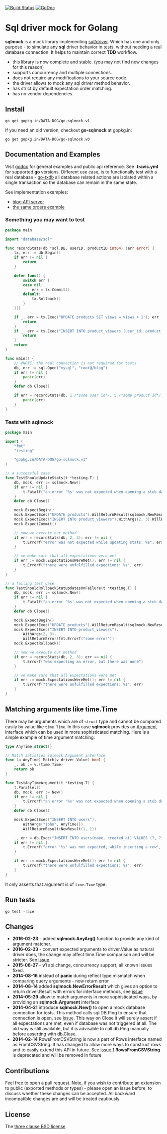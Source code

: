 [![Build Status](https://travis-ci.org/DATA-DOG/go-sqlmock.png)](https://travis-ci.org/DATA-DOG/go-sqlmock)
[![GoDoc](https://godoc.org/github.com/DATA-DOG/go-sqlmock?status.png)](https://godoc.org/github.com/DATA-DOG/go-sqlmock)

# Sql driver mock for Golang

**sqlmock** is a mock library implementing [sql/driver](https://godoc.org/database/sql/driver). Which has one and only
purpose - to simulate any **sql** driver behavior in tests, without needing a real database connection. It helps to
maintain correct **TDD** workflow.

- this library is now complete and stable. (you may not find new changes for this reason)
- supports concurrency and multiple connections.
- does not require any modifications to your source code.
- the driver allows to mock any sql driver method behavior.
- has strict by default expectation order matching.
- has no vendor dependencies.

## Install

    go get gopkg.in/DATA-DOG/go-sqlmock.v1

If you need an old version, checkout **go-sqlmock** at gopkg.in:

    go get gopkg.in/DATA-DOG/go-sqlmock.v0

## Documentation and Examples

Visit [godoc](http://godoc.org/github.com/DATA-DOG/go-sqlmock) for general examples and public api reference.
See **.travis.yml** for supported **go** versions.
Different use case, is to functionally test with a real database - [go-txdb](https://github.com/DATA-DOG/go-txdb)
all database related actions are isolated within a single transaction so the database can remain in the same state.

See implementation examples:

- [blog API server](https://github.com/DATA-DOG/go-sqlmock/tree/master/examples/blog)
- [the same orders example](https://github.com/DATA-DOG/go-sqlmock/tree/master/examples/orders)

### Something you may want to test

``` go
package main

import "database/sql"

func recordStats(db *sql.DB, userID, productID int64) (err error) {
	tx, err := db.Begin()
	if err != nil {
		return
	}

	defer func() {
		switch err {
		case nil:
			err = tx.Commit()
		default:
			tx.Rollback()
		}
	}()

	if _, err = tx.Exec("UPDATE products SET views = views + 1"); err != nil {
		return
	}
	if _, err = tx.Exec("INSERT INTO product_viewers (user_id, product_id) VALUES (?, ?)", userID, productID); err != nil {
		return
	}
	return
}

func main() {
	// @NOTE: the real connection is not required for tests
	db, err := sql.Open("mysql", "root@/blog")
	if err != nil {
		panic(err)
	}
	defer db.Close()

	if err = recordStats(db, 1 /*some user id*/, 5 /*some product id*/); err != nil {
		panic(err)
	}
}
```

### Tests with sqlmock

``` go
package main

import (
	"fmt"
	"testing"

	"gopkg.in/DATA-DOG/go-sqlmock.v1"
)

// a successful case
func TestShouldUpdateStats(t *testing.T) {
	db, mock, err := sqlmock.New()
	if err != nil {
		t.Fatalf("an error '%s' was not expected when opening a stub database connection", err)
	}
	defer db.Close()

	mock.ExpectBegin()
	mock.ExpectExec("UPDATE products").WillReturnResult(sqlmock.NewResult(1, 1))
	mock.ExpectExec("INSERT INTO product_viewers").WithArgs(2, 3).WillReturnResult(sqlmock.NewResult(1, 1))
	mock.ExpectCommit()

	// now we execute our method
	if err = recordStats(db, 2, 3); err != nil {
		t.Errorf("error was not expected while updating stats: %s", err)
	}

	// we make sure that all expectations were met
	if err := mock.ExpectationsWereMet(); err != nil {
		t.Errorf("there were unfulfilled expections: %s", err)
	}
}

// a failing test case
func TestShouldRollbackStatUpdatesOnFailure(t *testing.T) {
	db, mock, err := sqlmock.New()
	if err != nil {
		t.Fatalf("an error '%s' was not expected when opening a stub database connection", err)
	}
	defer db.Close()

	mock.ExpectBegin()
	mock.ExpectExec("UPDATE products").WillReturnResult(sqlmock.NewResult(1, 1))
	mock.ExpectExec("INSERT INTO product_viewers").
		WithArgs(2, 3).
		WillReturnError(fmt.Errorf("some error"))
	mock.ExpectRollback()

	// now we execute our method
	if err = recordStats(db, 2, 3); err == nil {
		t.Errorf("was expecting an error, but there was none")
	}

	// we make sure that all expectations were met
	if err := mock.ExpectationsWereMet(); err != nil {
		t.Errorf("there were unfulfilled expections: %s", err)
	}
}
```

## Matching arguments like time.Time

There may be arguments which are of `struct` type and cannot be compared easily by value like `time.Time`. In this case
**sqlmock** provides an [Argument](https://godoc.org/github.com/DATA-DOG/go-sqlmock#Argument) interface which
can be used in more sophisticated matching. Here is a simple example of time argument matching:

``` go
type AnyTime struct{}

// Match satisfies sqlmock.Argument interface
func (a AnyTime) Match(v driver.Value) bool {
	_, ok := v.(time.Time)
	return ok
}

func TestAnyTimeArgument(t *testing.T) {
	t.Parallel()
	db, mock, err := New()
	if err != nil {
		t.Errorf("an error '%s' was not expected when opening a stub database connection", err)
	}
	defer db.Close()

	mock.ExpectExec("INSERT INTO users").
		WithArgs("john", AnyTime{}).
		WillReturnResult(NewResult(1, 1))

	_, err = db.Exec("INSERT INTO users(name, created_at) VALUES (?, ?)", "john", time.Now())
	if err != nil {
		t.Errorf("error '%s' was not expected, while inserting a row", err)
	}

	if err := mock.ExpectationsWereMet(); err != nil {
		t.Errorf("there were unfulfilled expections: %s", err)
	}
}
```

It only asserts that argument is of `time.Time` type.

## Run tests

    go test -race

## Changes

- **2016-02-23** - added **sqlmock.AnyArg()** function to provide any kind
  of argument matcher.
- **2016-02-23** - convert expected arguments to driver.Value as natural
  driver does, the change may affect time.Time comparison and will be
  stricter. See [issue](https://github.com/DATA-DOG/go-sqlmock/issues/31).
- **2015-08-27** - **v1** api change, concurrency support, all known issues fixed.
- **2014-08-16** instead of **panic** during reflect type mismatch when comparing query arguments - now return error
- **2014-08-14** added **sqlmock.NewErrorResult** which gives an option to return driver.Result with errors for
interface methods, see [issue](https://github.com/DATA-DOG/go-sqlmock/issues/5)
- **2014-05-29** allow to match arguments in more sophisticated ways, by providing an **sqlmock.Argument** interface
- **2014-04-21** introduce **sqlmock.New()** to open a mock database connection for tests. This method
calls sql.DB.Ping to ensure that connection is open, see [issue](https://github.com/DATA-DOG/go-sqlmock/issues/4).
This way on Close it will surely assert if all expectations are met, even if database was not triggered at all.
The old way is still available, but it is advisable to call db.Ping manually before asserting with db.Close.
- **2014-02-14** RowsFromCSVString is now a part of Rows interface named as FromCSVString.
It has changed to allow more ways to construct rows and to easily extend this API in future.
See [issue 1](https://github.com/DATA-DOG/go-sqlmock/issues/1)
**RowsFromCSVString** is deprecated and will be removed in future

## Contributions

Feel free to open a pull request. Note, if you wish to contribute an extension to public (exported methods or types) -
please open an issue before, to discuss whether these changes can be accepted. All backward incompatible changes are
and will be treated cautiously

## License

The [three clause BSD license](http://en.wikipedia.org/wiki/BSD_licenses)


